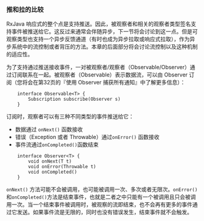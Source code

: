 ### 推和拉的比较

RxJava 响应式的整个点是支持推送。因此，被观察者和相关的观察者类型签名支持事件被推送给它。这反过来通常会伴随异步，下一节将会讨论到这一点。但是可观察类型也支持一个异步反馈通道（有时也成为异步拉取或响应式拉取），作为异步系统中的流控制或者背压的方法。本章的后面部分将会讨论流控制以及这种机制的适应性。

为了支持通过推送接收事件，一对被观察者/观察者（Observable/Observer）通过订阅联系在一起。被观察者（Observable）表示数据流，可以由 Observer 订阅（您将会在第32页的『使用 Observer<T> 捕获所有通知』中了解更多信息）：

```
    interface Observable<T> {
        Subscription subscribe(Observer s)
    }
```

订阅时，观察者可以有三种不同类型的事件推送给它：

- 数据通过 `onNext()` 函数接收
- 错误（Exception 或者 Throwable）通过`onError()` 函数接收
- 事件流通过`onCompleted()`函数结束

```
    interface Observer<T> {
        void onNext(T t)
        void onError(Throwable t) 
        void onCompleted()
    }
```

`onNext()` 方法可能不会被调用，也可能被调用一次、多次或者无限次。`onError()`和`onCompleted()`方法是结束事件，也就是二者之中只能有一个被调用且只会被调用一次。当一个结束事件被调用时，被观察的流即结束，也不会再有更多的事件通过它发送。如果事件流是无限的，同时也没有错误发生，结束事件就不会触发。
